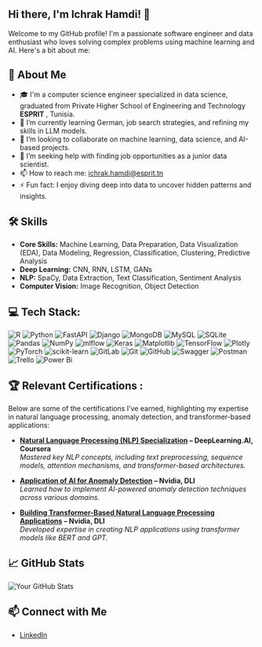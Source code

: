 ## Hi there, I'm Ichrak Hamdi! 👋

Welcome to my GitHub profile! I'm a passionate software engineer and data enthusiast who loves solving complex problems using machine learning and AI. Here's a bit about me:

## 🚀 About Me
- 🎓 I'm a computer science engineer specialized in data science, graduated from Private Higher School of Engineering and Technology **ESPRIT** , Tunisia.
- 🌱 I’m currently learning German, job search strategies, and refining my skills in LLM models.
- 👯 I’m looking to collaborate on machine learning, data science, and AI-based projects.
- 🤔 I’m seeking help with finding job opportunities as a junior data scientist.
- 📫 How to reach me: ichrak.hamdi@esprit.tn
- ⚡ Fun fact: I enjoy diving deep into data to uncover hidden patterns and insights.

## 🛠️ Skills 
- **Core Skills:** Machine Learning, Data Preparation, Data Visualization (EDA), Data Modeling, Regression, Classification, Clustering, Predictive Analysis
- **Deep Learning:** CNN, RNN, LSTM, GANs
- **NLP:** SpaCy, Data Extraction, Text Classification, Sentiment Analysis
- **Computer Vision:** Image Recognition, Object Detection
## 💻 Tech Stack:

![R](https://img.shields.io/badge/r-%23276DC3.svg?style=for-the-badge&logo=r&logoColor=white) ![Python](https://img.shields.io/badge/python-3670A0?style=for-the-badge&logo=python&logoColor=ffdd54) ![FastAPI](https://img.shields.io/badge/FastAPI-005571?style=for-the-badge&logo=fastapi) ![Django](https://img.shields.io/badge/django-%23092E20.svg?style=for-the-badge&logo=django&logoColor=white) ![MongoDB](https://img.shields.io/badge/MongoDB-%234ea94b.svg?style=for-the-badge&logo=mongodb&logoColor=white) ![MySQL](https://img.shields.io/badge/mysql-4479A1.svg?style=for-the-badge&logo=mysql&logoColor=white) ![SQLite](https://img.shields.io/badge/sqlite-%2307405e.svg?style=for-the-badge&logo=sqlite&logoColor=white) ![Pandas](https://img.shields.io/badge/pandas-%23150458.svg?style=for-the-badge&logo=pandas&logoColor=white) ![NumPy](https://img.shields.io/badge/numpy-%23013243.svg?style=for-the-badge&logo=numpy&logoColor=white) ![mlflow](https://img.shields.io/badge/mlflow-%23d9ead3.svg?style=for-the-badge&logo=numpy&logoColor=blue) ![Keras](https://img.shields.io/badge/Keras-%23D00000.svg?style=for-the-badge&logo=Keras&logoColor=white) ![Matplotlib](https://img.shields.io/badge/Matplotlib-%23ffffff.svg?style=for-the-badge&logo=Matplotlib&logoColor=black) ![TensorFlow](https://img.shields.io/badge/TensorFlow-%23FF6F00.svg?style=for-the-badge&logo=TensorFlow&logoColor=white) ![Plotly](https://img.shields.io/badge/Plotly-%233F4F75.svg?style=for-the-badge&logo=plotly&logoColor=white) ![PyTorch](https://img.shields.io/badge/PyTorch-%23EE4C2C.svg?style=for-the-badge&logo=PyTorch&logoColor=white) ![scikit-learn](https://img.shields.io/badge/scikit--learn-%23F7931E.svg?style=for-the-badge&logo=scikit-learn&logoColor=white) ![GitLab](https://img.shields.io/badge/gitlab-%23181717.svg?style=for-the-badge&logo=gitlab&logoColor=white) ![Git](https://img.shields.io/badge/git-%23F05033.svg?style=for-the-badge&logo=git&logoColor=white) ![GitHub](https://img.shields.io/badge/github-%23121011.svg?style=for-the-badge&logo=github&logoColor=white) ![Swagger](https://img.shields.io/badge/-Swagger-%23Clojure?style=for-the-badge&logo=swagger&logoColor=white) ![Postman](https://img.shields.io/badge/Postman-FF6C37?style=for-the-badge&logo=postman&logoColor=white) ![Trello](https://img.shields.io/badge/Trello-%23026AA7.svg?style=for-the-badge&logo=Trello&logoColor=white) ![Power Bi](https://img.shields.io/badge/power_bi-F2C811?style=for-the-badge&logo=powerbi&logoColor=black)




## 🏆 Relevant Certifications :
Below are some of the certifications I’ve earned, highlighting my expertise in natural language processing, anomaly detection, and transformer-based applications:  

- **[Natural Language Processing (NLP) Specialization](https://coursera.org/share/0c6c5fb313a1de26d1a326d0f0663cf3) – DeepLearning.AI, Coursera**  
  *Mastered key NLP concepts, including text preprocessing, sequence models, attention mechanisms, and transformer-based architectures.*  

- **[Application of AI for Anomaly Detection](https://learn.nvidia.com/certificates?id=3yF2TU0eSx2namtsicArgw) – Nvidia, DLI**  
  *Learned how to implement AI-powered anomaly detection techniques across various domains.*  

- **[Building Transformer-Based Natural Language Processing Applications](https://learn.nvidia.com/certificates?id=qAJMjDj4QJaUJbzMT9fBAQ) – Nvidia, DLI**  
  *Developed expertise in creating NLP applications using transformer models like BERT and GPT.*  

## 📈 GitHub Stats
![Your GitHub Stats](https://github-readme-stats.vercel.app/api?username=ichrakhamdii&show_icons=true&theme=radical)

## 📫 Connect with Me
- [LinkedIn](https://www.linkedin.com/in/ichrakhamdii)
